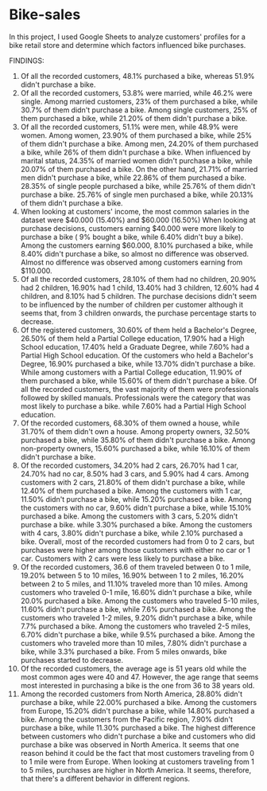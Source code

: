 # Bike-sales
In this project, I used Google Sheets to analyze customers' profiles for a bike retail store and determine which factors influenced bike purchases.

FINDINGS:

1) Of all the recorded customers, 48.1% purchased a bike, whereas 51.9% didn't purchase a bike.
2) Of all the recorded customers, 53.8% were married, while 46.2% were single. Among married customers, 23% of them purchased a bike, while 30.7% of them didn't purchase a bike. Among single customers, 25% of them purchased a bike, while 21.20% of them didn't purchase a bike.
3) Of all the recorded customers, 51.1% were men, while 48.9% were women. Among women,  23.90% of them purchased a bike, while 25% of them didn't purchase a bike. Among men, 24.20% of them purchased a bike, while 26% of them didn't purchase a bike. When influenced by marital status, 24.35% of married women didn't purchase a bike, while 20.07% of them purchased a bike. On the other hand, 21.71% of married men didn't purchase a bike, while 22.86% of them purchased a bike. 28.35% of single people purchased a bike, while 25.76% of them didn't purchase a bike. 25.76% of single men purchased a bike, while 20.13% of them didn't purchase a bike.
4) When looking at customers' income, the most common salaries in the dataset were $40.000 (15.40%) and $60.000 (16.50%) When looking at purchase decisions, customers earning $40.000 were more likely to purchase a bike ( 9% bought a bike, while 6.40% didn't buy a bike). Among the customers earning $60.000, 8.10% purchased a bike, while 8.40% didn't purchase a bike, so almost no difference was observed.  Almost no difference was observed among customers earning from $110.000.
5) Of all the recorded customers, 28.10% of them had no children, 20.90% had 2 children, 16.90% had 1 child, 13.40% had 3 children, 12.60% had 4 children, and 8.10% had 5 children. The purchase decisions didn't seem to be influenced by the number of children per customer although it seems that, from 3 children onwards, the purchase percentage starts to decrease.
6) Of the registered customers, 30.60% of them held a Bachelor's Degree, 26.50% of them held a Partial College education, 17.90% had a High School education, 17.40% held a Graduate Degree, while 7.60% had a Partial High School education. Of the customers who held a Bachelor's Degree, 16.90% purchased a bike, while 13.70% didn't purchase a bike. While among customers with a Partial College education, 11.90% of them purchased a bike, while 15.60% of them didn't purchase a bike.
Of all the recorded customers, the vast majority of them were professionals followed by skilled manuals. Professionals were the category that was most likely to purchase a bike. while 7.60% had a Partial High School education.
7) Of the recorded customers, 68.30% of them owned a house, while 31.70% of them didn't own a house. Among property owners, 32.50% purchased a bike, while 35.80% of them didn't purchase a bike. Among non-property owners, 15.60% purchased a bike, while 16.10% of them didn't purchase a bike.
8) Of the recorded customers, 34.20% had 2 cars, 26.70% had 1 car, 24.70% had no car, 8.50% had 3 cars, and 5.90% had 4 cars. Among customers with 2 cars, 21.80% of them didn't purchase a bike, while 12.40% of them purchased a bike. Among the customers with 1 car, 11.50% didn't purchase a bike, while 15.20% purchased a bike. Among the customers with no car, 9.60% didn't purchase a bike, while 15.10% purchased a bike. Among the customers with 3 cars, 5.20% didn't purchase a bike. while 3.30% purchased a bike. Among the customers with 4 cars, 3.80% didn't purchase a bike, while 2.10% purchased a bike. Overall, most of the recorded customers had from 0 to 2 cars, but purchases were higher among those customers with either no car or 1 car. Customers with 2 cars were less likely to purchase a bike.
9) Of the recorded customers, 36.6 of them traveled between 0 to 1 mile, 19.20% between 5 to 10 miles, 16.90% between 1 to 2 miles, 16.20% between 2 to 5 miles, and 11.10% traveled more than 10 miles. Among customers who traveled 0-1 mile, 16.60% didn't purchase a bike, while 20.0% purchased a bike. Among the customers who traveled 5-10 miles, 11.60% didn't purchase a bike, while 7.6% purchased a bike. Among the customers who traveled 1-2 miles, 9.20% didn't purchase a bike, while 7.7% purchased a bike. Among the customers who traveled 2-5 miles, 6.70% didn't purchase a bike, while 9.5% purchased a bike. Among the customers who traveled more than 10 miles, 7.80% didn't purchase a bike, while 3.3% purchased a bike. From 5 miles onwards, bike purchases started to decrease.
10) Of the recorded customers, the average age is 51 years old while the most common ages were 40 and 47. However, the age range that seems most interested in purchasing a bike is the one from 36 to 38 years old.
11) Among the recorded customers from North America, 28.80% didn't purchase a bike, while 22.00% purchased a bike. Among the customers from Europe, 15.20% didn't purchase a bike, while 14.80% purchased a bike. Among the customers from the Pacific region, 7.90% didn't purchase a bike, while 11.30% purchased a bike. The highest difference between customers who didn't purchase a bike and customers who did purchase a bike was observed in North America. It seems that one reason behind it could be the fact that most customers traveling from 0 to 1 mile were from Europe. When looking at customers traveling from 1 to 5 miles, purchases are higher in North America. It seems, therefore, that there's a different behavior in different regions.
